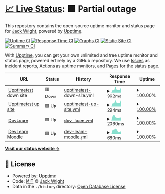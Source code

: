 # [📈 Live Status](https://demo.upptime.js.org): <!--live status--> **🟧 Partial outage**

This repository contains the open-source uptime monitor and status page for [Jack Wright](awardls.com), powered by [Upptime](https://github.com/upptime/upptime).

[![Uptime CI](https://github.com/jackawardls/jackawardls/upptime/workflows/Uptime%20CI/badge.svg)](https://github.com/upptime/upptime/actions?query=workflow%3A%22Uptime+CI%22)
[![Response Time CI](https://github.com/jackawardls/jackawardls/upptime/workflows/Response%20Time%20CI/badge.svg)](https://github.com/upptime/upptime/actions?query=workflow%3A%22Response+Time+CI%22)
[![Graphs CI](https://github.com/jackawardls/jackawardls/upptime/workflows/Graphs%20CI/badge.svg)](https://github.com/upptime/upptime/actions?query=workflow%3A%22Graphs+CI%22)
[![Static Site CI](https://github.com/jackawardls/jackawardls/upptime/workflows/Static%20Site%20CI/badge.svg)](https://github.com/upptime/upptime/actions?query=workflow%3A%22Static+Site+CI%22)
[![Summary CI](https://github.com/jackawardls/jackawardls/upptime/workflows/Summary%20CI/badge.svg)](https://github.com/upptime/upptime/actions?query=workflow%3A%22Summary+CI%22)

With [Upptime](https://upptime.js.org), you can get your own unlimited and free uptime monitor and status page, powered entirely by a GitHub repository. We use [Issues](https://github.com/jackawardls/jackawardls/upptime/issues) as incident reports, [Actions](https://github.com/jackawardls/jackawardls/upptime/actions) as uptime monitors, and [Pages](https://demo.upptime.js.org) for the status page.

<!--start: status pages-->
<!-- This summary is generated by Upptime (https://github.com/upptime/upptime) -->
<!-- Do not edit this manually, your changes will be overwritten -->
<!-- prettier-ignore -->
| URL | Status | History | Response Time | Uptime |
| --- | ------ | ------- | ------------- | ------ |
| <img alt="" src="https://favicons.githubusercontent.com/server1.awardls.com" height="13"> [Upptimetest down site](http://server1.awardls.com/upptimetest/down) | 🟥 Down | [upptimetest-down-site.yml](https://github.com/jackawardls/upptime/commits/HEAD/history/upptimetest-down-site.yml) | <details><summary><img alt="Response time graph" src="./graphs/upptimetest-down-site/response-time-week.png" height="20"> 362ms</summary><br><a href="https://awardls.com/history/upptimetest-down-site"><img alt="Response time 383" src="https://img.shields.io/endpoint?url=https%3A%2F%2Fraw.githubusercontent.com%2Fjackawardls%2Fupptime%2FHEAD%2Fapi%2Fupptimetest-down-site%2Fresponse-time.json"></a><br><a href="https://awardls.com/history/upptimetest-down-site"><img alt="24-hour response time 288" src="https://img.shields.io/endpoint?url=https%3A%2F%2Fraw.githubusercontent.com%2Fjackawardls%2Fupptime%2FHEAD%2Fapi%2Fupptimetest-down-site%2Fresponse-time-day.json"></a><br><a href="https://awardls.com/history/upptimetest-down-site"><img alt="7-day response time 362" src="https://img.shields.io/endpoint?url=https%3A%2F%2Fraw.githubusercontent.com%2Fjackawardls%2Fupptime%2FHEAD%2Fapi%2Fupptimetest-down-site%2Fresponse-time-week.json"></a><br><a href="https://awardls.com/history/upptimetest-down-site"><img alt="30-day response time 382" src="https://img.shields.io/endpoint?url=https%3A%2F%2Fraw.githubusercontent.com%2Fjackawardls%2Fupptime%2FHEAD%2Fapi%2Fupptimetest-down-site%2Fresponse-time-month.json"></a><br><a href="https://awardls.com/history/upptimetest-down-site"><img alt="1-year response time 375" src="https://img.shields.io/endpoint?url=https%3A%2F%2Fraw.githubusercontent.com%2Fjackawardls%2Fupptime%2FHEAD%2Fapi%2Fupptimetest-down-site%2Fresponse-time-year.json"></a></details> | <details><summary><a href="https://awardls.com/history/upptimetest-down-site">100.00%</a></summary><a href="https://awardls.com/history/upptimetest-down-site"><img alt="All-time uptime 100.00%" src="https://img.shields.io/endpoint?url=https%3A%2F%2Fraw.githubusercontent.com%2Fjackawardls%2Fupptime%2FHEAD%2Fapi%2Fupptimetest-down-site%2Fuptime.json"></a><br><a href="https://awardls.com/history/upptimetest-down-site"><img alt="24-hour uptime 100.00%" src="https://img.shields.io/endpoint?url=https%3A%2F%2Fraw.githubusercontent.com%2Fjackawardls%2Fupptime%2FHEAD%2Fapi%2Fupptimetest-down-site%2Fuptime-day.json"></a><br><a href="https://awardls.com/history/upptimetest-down-site"><img alt="7-day uptime 100.00%" src="https://img.shields.io/endpoint?url=https%3A%2F%2Fraw.githubusercontent.com%2Fjackawardls%2Fupptime%2FHEAD%2Fapi%2Fupptimetest-down-site%2Fuptime-week.json"></a><br><a href="https://awardls.com/history/upptimetest-down-site"><img alt="30-day uptime 100.00%" src="https://img.shields.io/endpoint?url=https%3A%2F%2Fraw.githubusercontent.com%2Fjackawardls%2Fupptime%2FHEAD%2Fapi%2Fupptimetest-down-site%2Fuptime-month.json"></a><br><a href="https://awardls.com/history/upptimetest-down-site"><img alt="1-year uptime 100.00%" src="https://img.shields.io/endpoint?url=https%3A%2F%2Fraw.githubusercontent.com%2Fjackawardls%2Fupptime%2FHEAD%2Fapi%2Fupptimetest-down-site%2Fuptime-year.json"></a></details>
| <img alt="" src="https://favicons.githubusercontent.com/server1.awardls.com" height="13"> [Upptimetest up site](http://server1.awardls.com/upptimetest/up) | 🟩 Up | [upptimetest-up-site.yml](https://github.com/jackawardls/upptime/commits/HEAD/history/upptimetest-up-site.yml) | <details><summary><img alt="Response time graph" src="./graphs/upptimetest-up-site/response-time-week.png" height="20"> 294ms</summary><br><a href="https://awardls.com/history/upptimetest-up-site"><img alt="Response time 307" src="https://img.shields.io/endpoint?url=https%3A%2F%2Fraw.githubusercontent.com%2Fjackawardls%2Fupptime%2FHEAD%2Fapi%2Fupptimetest-up-site%2Fresponse-time.json"></a><br><a href="https://awardls.com/history/upptimetest-up-site"><img alt="24-hour response time 231" src="https://img.shields.io/endpoint?url=https%3A%2F%2Fraw.githubusercontent.com%2Fjackawardls%2Fupptime%2FHEAD%2Fapi%2Fupptimetest-up-site%2Fresponse-time-day.json"></a><br><a href="https://awardls.com/history/upptimetest-up-site"><img alt="7-day response time 294" src="https://img.shields.io/endpoint?url=https%3A%2F%2Fraw.githubusercontent.com%2Fjackawardls%2Fupptime%2FHEAD%2Fapi%2Fupptimetest-up-site%2Fresponse-time-week.json"></a><br><a href="https://awardls.com/history/upptimetest-up-site"><img alt="30-day response time 312" src="https://img.shields.io/endpoint?url=https%3A%2F%2Fraw.githubusercontent.com%2Fjackawardls%2Fupptime%2FHEAD%2Fapi%2Fupptimetest-up-site%2Fresponse-time-month.json"></a><br><a href="https://awardls.com/history/upptimetest-up-site"><img alt="1-year response time 306" src="https://img.shields.io/endpoint?url=https%3A%2F%2Fraw.githubusercontent.com%2Fjackawardls%2Fupptime%2FHEAD%2Fapi%2Fupptimetest-up-site%2Fresponse-time-year.json"></a></details> | <details><summary><a href="https://awardls.com/history/upptimetest-up-site">100.00%</a></summary><a href="https://awardls.com/history/upptimetest-up-site"><img alt="All-time uptime 100.00%" src="https://img.shields.io/endpoint?url=https%3A%2F%2Fraw.githubusercontent.com%2Fjackawardls%2Fupptime%2FHEAD%2Fapi%2Fupptimetest-up-site%2Fuptime.json"></a><br><a href="https://awardls.com/history/upptimetest-up-site"><img alt="24-hour uptime 100.00%" src="https://img.shields.io/endpoint?url=https%3A%2F%2Fraw.githubusercontent.com%2Fjackawardls%2Fupptime%2FHEAD%2Fapi%2Fupptimetest-up-site%2Fuptime-day.json"></a><br><a href="https://awardls.com/history/upptimetest-up-site"><img alt="7-day uptime 100.00%" src="https://img.shields.io/endpoint?url=https%3A%2F%2Fraw.githubusercontent.com%2Fjackawardls%2Fupptime%2FHEAD%2Fapi%2Fupptimetest-up-site%2Fuptime-week.json"></a><br><a href="https://awardls.com/history/upptimetest-up-site"><img alt="30-day uptime 100.00%" src="https://img.shields.io/endpoint?url=https%3A%2F%2Fraw.githubusercontent.com%2Fjackawardls%2Fupptime%2FHEAD%2Fapi%2Fupptimetest-up-site%2Fuptime-month.json"></a><br><a href="https://awardls.com/history/upptimetest-up-site"><img alt="1-year uptime 100.00%" src="https://img.shields.io/endpoint?url=https%3A%2F%2Fraw.githubusercontent.com%2Fjackawardls%2Fupptime%2FHEAD%2Fapi%2Fupptimetest-up-site%2Fuptime-year.json"></a></details>
| <img alt="" src="https://favicons.githubusercontent.com/devlearn.co.uk" height="13"> [DevLearn](https://devlearn.co.uk) | 🟩 Up | [dev-learn.yml](https://github.com/jackawardls/upptime/commits/HEAD/history/dev-learn.yml) | <details><summary><img alt="Response time graph" src="./graphs/dev-learn/response-time-week.png" height="20"> 2060ms</summary><br><a href="https://awardls.com/history/dev-learn"><img alt="Response time 1157" src="https://img.shields.io/endpoint?url=https%3A%2F%2Fraw.githubusercontent.com%2Fjackawardls%2Fupptime%2FHEAD%2Fapi%2Fdev-learn%2Fresponse-time.json"></a><br><a href="https://awardls.com/history/dev-learn"><img alt="24-hour response time 1767" src="https://img.shields.io/endpoint?url=https%3A%2F%2Fraw.githubusercontent.com%2Fjackawardls%2Fupptime%2FHEAD%2Fapi%2Fdev-learn%2Fresponse-time-day.json"></a><br><a href="https://awardls.com/history/dev-learn"><img alt="7-day response time 2060" src="https://img.shields.io/endpoint?url=https%3A%2F%2Fraw.githubusercontent.com%2Fjackawardls%2Fupptime%2FHEAD%2Fapi%2Fdev-learn%2Fresponse-time-week.json"></a><br><a href="https://awardls.com/history/dev-learn"><img alt="30-day response time 2537" src="https://img.shields.io/endpoint?url=https%3A%2F%2Fraw.githubusercontent.com%2Fjackawardls%2Fupptime%2FHEAD%2Fapi%2Fdev-learn%2Fresponse-time-month.json"></a><br><a href="https://awardls.com/history/dev-learn"><img alt="1-year response time 1256" src="https://img.shields.io/endpoint?url=https%3A%2F%2Fraw.githubusercontent.com%2Fjackawardls%2Fupptime%2FHEAD%2Fapi%2Fdev-learn%2Fresponse-time-year.json"></a></details> | <details><summary><a href="https://awardls.com/history/dev-learn">100.00%</a></summary><a href="https://awardls.com/history/dev-learn"><img alt="All-time uptime 100.00%" src="https://img.shields.io/endpoint?url=https%3A%2F%2Fraw.githubusercontent.com%2Fjackawardls%2Fupptime%2FHEAD%2Fapi%2Fdev-learn%2Fuptime.json"></a><br><a href="https://awardls.com/history/dev-learn"><img alt="24-hour uptime 100.00%" src="https://img.shields.io/endpoint?url=https%3A%2F%2Fraw.githubusercontent.com%2Fjackawardls%2Fupptime%2FHEAD%2Fapi%2Fdev-learn%2Fuptime-day.json"></a><br><a href="https://awardls.com/history/dev-learn"><img alt="7-day uptime 100.00%" src="https://img.shields.io/endpoint?url=https%3A%2F%2Fraw.githubusercontent.com%2Fjackawardls%2Fupptime%2FHEAD%2Fapi%2Fdev-learn%2Fuptime-week.json"></a><br><a href="https://awardls.com/history/dev-learn"><img alt="30-day uptime 100.00%" src="https://img.shields.io/endpoint?url=https%3A%2F%2Fraw.githubusercontent.com%2Fjackawardls%2Fupptime%2FHEAD%2Fapi%2Fdev-learn%2Fuptime-month.json"></a><br><a href="https://awardls.com/history/dev-learn"><img alt="1-year uptime 100.00%" src="https://img.shields.io/endpoint?url=https%3A%2F%2Fraw.githubusercontent.com%2Fjackawardls%2Fupptime%2FHEAD%2Fapi%2Fdev-learn%2Fuptime-year.json"></a></details>
| <img alt="" src="https://favicons.githubusercontent.com/devlearn.co.uk" height="13"> [DevLearn Moodle](https://devlearn.co.uk/moodle) | 🟩 Up | [dev-learn-moodle.yml](https://github.com/jackawardls/upptime/commits/HEAD/history/dev-learn-moodle.yml) | <details><summary><img alt="Response time graph" src="./graphs/dev-learn-moodle/response-time-week.png" height="20"> 680ms</summary><br><a href="https://awardls.com/history/dev-learn-moodle"><img alt="Response time 664" src="https://img.shields.io/endpoint?url=https%3A%2F%2Fraw.githubusercontent.com%2Fjackawardls%2Fupptime%2FHEAD%2Fapi%2Fdev-learn-moodle%2Fresponse-time.json"></a><br><a href="https://awardls.com/history/dev-learn-moodle"><img alt="24-hour response time 783" src="https://img.shields.io/endpoint?url=https%3A%2F%2Fraw.githubusercontent.com%2Fjackawardls%2Fupptime%2FHEAD%2Fapi%2Fdev-learn-moodle%2Fresponse-time-day.json"></a><br><a href="https://awardls.com/history/dev-learn-moodle"><img alt="7-day response time 680" src="https://img.shields.io/endpoint?url=https%3A%2F%2Fraw.githubusercontent.com%2Fjackawardls%2Fupptime%2FHEAD%2Fapi%2Fdev-learn-moodle%2Fresponse-time-week.json"></a><br><a href="https://awardls.com/history/dev-learn-moodle"><img alt="30-day response time 675" src="https://img.shields.io/endpoint?url=https%3A%2F%2Fraw.githubusercontent.com%2Fjackawardls%2Fupptime%2FHEAD%2Fapi%2Fdev-learn-moodle%2Fresponse-time-month.json"></a><br><a href="https://awardls.com/history/dev-learn-moodle"><img alt="1-year response time 735" src="https://img.shields.io/endpoint?url=https%3A%2F%2Fraw.githubusercontent.com%2Fjackawardls%2Fupptime%2FHEAD%2Fapi%2Fdev-learn-moodle%2Fresponse-time-year.json"></a></details> | <details><summary><a href="https://awardls.com/history/dev-learn-moodle">100.00%</a></summary><a href="https://awardls.com/history/dev-learn-moodle"><img alt="All-time uptime 100.00%" src="https://img.shields.io/endpoint?url=https%3A%2F%2Fraw.githubusercontent.com%2Fjackawardls%2Fupptime%2FHEAD%2Fapi%2Fdev-learn-moodle%2Fuptime.json"></a><br><a href="https://awardls.com/history/dev-learn-moodle"><img alt="24-hour uptime 100.00%" src="https://img.shields.io/endpoint?url=https%3A%2F%2Fraw.githubusercontent.com%2Fjackawardls%2Fupptime%2FHEAD%2Fapi%2Fdev-learn-moodle%2Fuptime-day.json"></a><br><a href="https://awardls.com/history/dev-learn-moodle"><img alt="7-day uptime 100.00%" src="https://img.shields.io/endpoint?url=https%3A%2F%2Fraw.githubusercontent.com%2Fjackawardls%2Fupptime%2FHEAD%2Fapi%2Fdev-learn-moodle%2Fuptime-week.json"></a><br><a href="https://awardls.com/history/dev-learn-moodle"><img alt="30-day uptime 100.00%" src="https://img.shields.io/endpoint?url=https%3A%2F%2Fraw.githubusercontent.com%2Fjackawardls%2Fupptime%2FHEAD%2Fapi%2Fdev-learn-moodle%2Fuptime-month.json"></a><br><a href="https://awardls.com/history/dev-learn-moodle"><img alt="1-year uptime 100.00%" src="https://img.shields.io/endpoint?url=https%3A%2F%2Fraw.githubusercontent.com%2Fjackawardls%2Fupptime%2FHEAD%2Fapi%2Fdev-learn-moodle%2Fuptime-year.json"></a></details>

<!--end: status pages-->

[**Visit our status website →**](https://demo.upptime.js.org)

## 📄 License

- Powered by: [Upptime](https://github.com/upptime/upptime)
- Code: [MIT](./LICENSE) © [Jack Wright](awardls.com)
- Data in the `./history` directory: [Open Database License](https://opendatacommons.org/licenses/odbl/1-0/)
